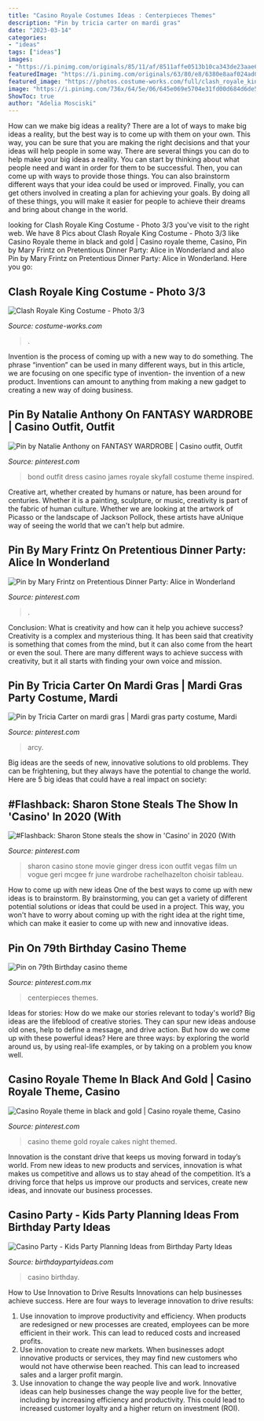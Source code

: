 ```yaml
---
title: "Casino Royale Costumes Ideas : Centerpieces Themes"
description: "Pin by tricia carter on mardi gras"
date: "2023-03-14"
categories:
- "ideas"
tags: ["ideas"]
images:
- "https://i.pinimg.com/originals/85/11/af/8511affe0513b10ca343de23aae61c50.jpg"
featuredImage: "https://i.pinimg.com/originals/63/80/e8/6380e8aaf024ad06963e8fb9a0c96510.png"
featured_image: "https://photos.costume-works.com/full/clash_royale_king2.jpg"
image: "https://i.pinimg.com/736x/64/5e/06/645e069e5704e31fd00d684d6de59d03.jpg"
ShowToc: true
author: "Adelia Mosciski"
---
```



How can we make big ideas a reality?
There are a lot of ways to make big ideas a reality, but the best way is to come up with them on your own. This way, you can be sure that you are making the right decisions and that your ideas will help people in some way. There are several things you can do to help make your big ideas a reality. You can start by thinking about what people need and want in order for them to be successful. Then, you can come up with ways to provide those things. You can also brainstorm different ways that your idea could be used or improved. Finally, you can get others involved in creating a plan for achieving your goals. By doing all of these things, you will make it easier for people to achieve their dreams and bring about change in the world.

	

		
looking for Clash Royale King Costume - Photo 3/3 you've visit to the right web. We have 8 Pics about Clash Royale King Costume - Photo 3/3 like Casino Royale theme in black and gold | Casino royale theme, Casino, Pin by Mary Frintz on Pretentious Dinner Party: Alice in Wonderland and also Pin by Mary Frintz on Pretentious Dinner Party: Alice in Wonderland. Here you go:
		
    
## Clash Royale King Costume - Photo 3/3

<img loading=lazy src="https://photos.costume-works.com/full/clash_royale_king2.jpg" onerror="this.onerror=null;this.src='https://tse1.mm.bing.net/th?id=OIP.X7umTQBnNB5ZvDtyGe-RdwHaLH&amp;pid=15.1';" alt="Clash Royale King Costume - Photo 3/3">

_Source: costume-works.com_

>. 

	

Invention is the process of coming up with a new way to do something. The phrase “invention” can be used in many different ways, but in this article, we are focusing on one specific type of invention- the invention of a new product. Inventions can amount to anything from making a new gadget to creating a new way of doing business.

    
## Pin By Natalie Anthony On FANTASY WARDROBE | Casino Outfit, Outfit

<img loading=lazy src="https://i.pinimg.com/736x/cd/9e/af/cd9eaf46f132281b6461ebad8dfcb20e--bond-girls-james-bond.jpg" onerror="this.onerror=null;this.src='https://tse1.mm.bing.net/th?id=OIP.7vm_HsDmxEKEul90eEeOUAHaIs&amp;pid=15.1';" alt="Pin by Natalie Anthony on FANTASY WARDROBE | Casino outfit, Outfit">

_Source: pinterest.com_

>bond outfit dress casino james royale skyfall costume theme inspired. 

	

Creative art, whether created by humans or nature, has been around for centuries. Whether it is a painting, sculpture, or music, creativity is part of the fabric of human culture. Whether we are looking at the artwork of Picasso or the landscape of Jackson Pollock, these artists have aUnique way of seeing the world that we can't help but admire.

    
## Pin By Mary Frintz On Pretentious Dinner Party: Alice In Wonderland

<img loading=lazy src="https://i.pinimg.com/originals/31/7d/2c/317d2c5bb82f302ba3b31c9b8f79cb16.jpg" onerror="this.onerror=null;this.src='https://tse1.mm.bing.net/th?id=OIP.8n1Ws9zo9Yq_-O3F4FWWTAHaJ4&amp;pid=15.1';" alt="Pin by Mary Frintz on Pretentious Dinner Party: Alice in Wonderland">

_Source: pinterest.com_

>. 

	

Conclusion: What is creativity and how can it help you achieve success?
Creativity is a complex and mysterious thing. It has been said that creativity is something that comes from the mind, but it can also come from the heart or even the soul. There are many different ways to achieve success with creativity, but it all starts with finding your own voice and mission.

    
## Pin By Tricia Carter On Mardi Gras | Mardi Gras Party Costume, Mardi

<img loading=lazy src="https://i.pinimg.com/originals/63/80/e8/6380e8aaf024ad06963e8fb9a0c96510.png" onerror="this.onerror=null;this.src='https://tse4.mm.bing.net/th?id=OIP.LP_P91QyVKwdh95mM6n65QHaNK&amp;pid=15.1';" alt="Pin by Tricia Carter on mardi gras | Mardi gras party costume, Mardi">

_Source: pinterest.com_

>arcy. 

	

Big ideas are the seeds of new, innovative solutions to old problems. They can be frightening, but they always have the potential to change the world. Here are 5 big ideas that could have a real impact on society:

    
## #Flashback: Sharon Stone Steals The Show In &#039;Casino&#039; In 2020 (With

<img loading=lazy src="https://i.pinimg.com/736x/ee/6a/e4/ee6ae416a0a19394288555777dc3f854.jpg" onerror="this.onerror=null;this.src='https://tse2.mm.bing.net/th?id=OIP.6GJJAsfStdmyjafBCiKD0QHaLJ&amp;pid=15.1';" alt="#Flashback: Sharon Stone steals the show in &#039;Casino&#039; in 2020 (With">

_Source: pinterest.com_

>sharon casino stone movie ginger dress icon outfit vegas film un vogue geri mcgee fr june wardrobe rachelhazelton choisir tableau. 

	

How to come up with new ideas
One of the best ways to come up with new ideas is to brainstorm. By brainstorming, you can get a variety of different potential solutions or ideas that could be used in a project. This way, you won't have to worry about coming up with the right idea at the right time, which can make it easier to come up with new and innovative ideas.

    
## Pin On 79th Birthday Casino Theme

<img loading=lazy src="https://i.pinimg.com/736x/64/5e/06/645e069e5704e31fd00d684d6de59d03.jpg" onerror="this.onerror=null;this.src='https://tse4.mm.bing.net/th?id=OIP.IggDxOf2dK_fLf8EWm6e5wHaJ3&amp;pid=15.1';" alt="Pin on 79th Birthday casino theme">

_Source: pinterest.com.mx_

>centerpieces themes. 

	

Ideas for stories: How do we make our stories relevant to today's world?
Big ideas are the lifeblood of creative stories. They can spur new ideas andouse old ones, help to define a message, and drive action. But how do we come up with these powerful ideas? Here are three ways: by exploring the world around us, by using real-life examples, or by taking on a problem you know well.

    
## Casino Royale Theme In Black And Gold | Casino Royale Theme, Casino

<img loading=lazy src="https://i.pinimg.com/originals/85/11/af/8511affe0513b10ca343de23aae61c50.jpg" onerror="this.onerror=null;this.src='https://tse4.mm.bing.net/th?id=OIP.3aPtxETAjhSZo3fs0R9dPwHaLC&amp;pid=15.1';" alt="Casino Royale theme in black and gold | Casino royale theme, Casino">

_Source: pinterest.com_

>casino theme gold royale cakes night themed. 

	

Innovation is the constant drive that keeps us moving forward in today’s world. From new ideas to new products and services, innovation is what makes us competitive and allows us to stay ahead of the competition. It’s a driving force that helps us improve our products and services, create new ideas, and innovate our business processes.

    
## Casino Party - Kids Party Planning Ideas From Birthday Party Ideas

<img loading=lazy src="http://www.birthdaypartyideas.com/assets/images/autogen/Casino_Party_233x215.jpg" onerror="this.onerror=null;this.src='https://tse3.mm.bing.net/th?id=OIP.FqS84it7QpPjneIr5bDNkwAAAA&amp;pid=15.1';" alt="Casino Party - Kids Party Planning Ideas from Birthday Party Ideas">

_Source: birthdaypartyideas.com_

>casino birthday. 

	

How to Use Innovation to Drive Results
Innovations can help businesses achieve success. Here are four ways to leverage innovation to drive results:
1. Use innovation to improve productivity and efficiency. When products are redesigned or new processes are created, employees can be more efficient in their work. This can lead to reduced costs and increased profits.
2. Use innovation to create new markets. When businesses adopt innovative products or services, they may find new customers who would not have otherwise been reached. This can lead to increased sales and a larger profit margin.
3. Use innovation to change the way people live and work. Innovative ideas can help businesses change the way people live for the better, including by increasing efficiency and productivity. This could lead to increased customer loyalty and a higher return on investment (ROI).

